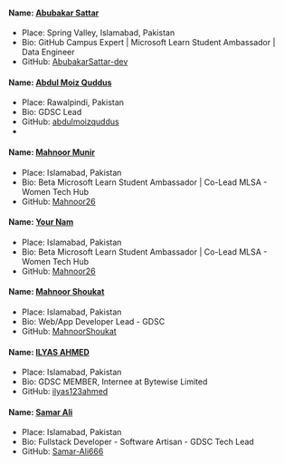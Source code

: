 #### Name: [Abubakar Sattar](https://github.com/AbubakarSattar-dev)

- Place: Spring Valley, Islamabad, Pakistan
- Bio: GitHub Campus Expert | Microsoft Learn Student Ambassador | Data Engineer
- GitHub: [AbubakarSattar-dev](https://github.com/AbubakarSattar-dev)

#### Name: [Abdul Moiz Quddus](https://github.com/abdulmoizquddus)

- Place: Rawalpindi, Pakistan
- Bio: GDSC Lead
- GitHub: [abdulmoizquddus](https://github.com/abdulmoizquddus)
- 
#### Name: [Mahnoor Munir](https://github.com/mahnoor26)

- Place: Islamabad, Pakistan
- Bio: Beta Microsoft Learn Student Ambassador | Co-Lead MLSA - Women Tech Hub 
- GitHub: [Mahnoor26](https://github.com/mahnoor26)


#### Name: [Your Nam](https://github.com/mahnoor26)

- Place: Islamabad, Pakistan
- Bio: Beta Microsoft Learn Student Ambassador | Co-Lead MLSA - Women Tech Hub 
- GitHub: [Mahnoor26](https://github.com/mahnoor)


#### Name: [Mahnoor Shoukat](https://github.com/MahnoorShoukat)

- Place: Islamabad, Pakistan
- Bio: Web/App Developer Lead - GDSC 
- GitHub: [MahnoorShoukat](https://github.com/MahnoorShoukat)


#### Name: [ILYAS AHMED](https://github.com/ilyas123ahmed)

- Place: Islamabad, Pakistan
- Bio: GDSC MEMBER, Internee at Bytewise Limited 
- GitHub: [ilyas123ahmed](https://github.com/ilyas123ahmed)


#### Name: [Samar Ali](https://github.com/Samar-Ali666)

- Place: Islamabad, Pakistan
- Bio: Fullstack Developer - Software Artisan - GDSC Tech Lead 
- GitHub: [Samar-Ali666](https://github.com/Samar-Ali666)
